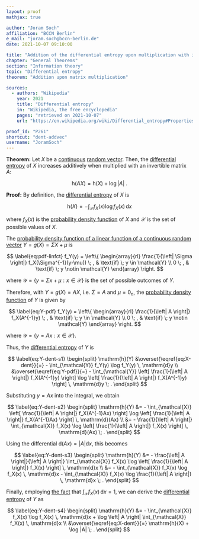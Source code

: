 ```yaml
---
layout: proof
mathjax: true

author: "Joram Soch"
affiliation: "BCCN Berlin"
e_mail: "joram.soch@bccn-berlin.de"
date: 2021-10-07 09:10:00

title: "Addition of the differential entropy upon multiplication with invertible matrix"
chapter: "General Theorems"
section: "Information theory"
topic: "Differential entropy"
theorem: "Addition upon matrix multiplication"

sources:
  - authors: "Wikipedia"
    year: 2021
    title: "Differential entropy"
    in: "Wikipedia, the free encyclopedia"
    pages: "retrieved on 2021-10-07"
    url: "https://en.wikipedia.org/wiki/Differential_entropy#Properties_of_differential_entropy"

proof_id: "P261"
shortcut: "dent-addvec"
username: "JoramSoch"
---
```



**Theorem:** Let $X$ be a [continuous](/D/rvar-disc) [random vector](/D/rvec). Then, the [differential entropy](/D/dent) of $X$ increases additively when multiplied with an invertible matrix $A$:

$$ \label{eq:dent-addvec}
\mathrm{h}(AX) = \mathrm{h}(X) + \log |A| \; .
$$


**Proof:** By definition, the [differential entropy](/D/dent) of $X$ is

$$ \label{eq:X-dent}
\mathrm{h}(X) = - \int_{\mathcal{X}} f_X(x) \log f_X(x) \, \mathrm{d}x
$$

where $f_X(x)$ is the [probability density function](/D/pdf) of $X$ and $\mathcal{X}$ is the set of possible values of $X$.

The [probability density function of a linear function of a continuous random vector](/P/pdf-linfct) $Y = g(X) = \Sigma X + \mu$ is

$$ \label{eq:pdf-linfct}
f_Y(y) = \left\{
\begin{array}{rl}
\frac{1}{\left| \Sigma \right|} f_X(\Sigma^{-1}(y-\mu)) \; , & \text{if} \; y \in \mathcal{Y} \\
0 \; , & \text{if} \; y \notin \mathcal{Y}
\end{array}
\right.
$$

where $\mathcal{Y} = \left\lbrace y = \Sigma x + \mu: x \in \mathcal{X} \right\rbrace$ is the set of possible outcomes of $Y$.

Therefore, with $Y = g(X) = AX$, i.e. $\Sigma = A$ and $\mu = 0_n$, the [probability density function](/D/pdf) of $Y$ is given by

$$ \label{eq:Y-pdf}
f_Y(y) = \left\{
\begin{array}{rl}
\frac{1}{\left| A \right|} f_X(A^{-1}y) \; , & \text{if} \; y \in \mathcal{Y} \\
0 \; , & \text{if} \; y \notin \mathcal{Y}
\end{array}
\right.
$$

where $\mathcal{Y} = \left\lbrace y = A x: x \in \mathcal{X} \right\rbrace$.

Thus, the [differential entropy](/D/dent) of $Y$ is

$$ \label{eq:Y-dent-s1}
\begin{split}
\mathrm{h}(Y) &\overset{\eqref{eq:X-dent}}{=} - \int_{\mathcal{Y}} f_Y(y) \log f_Y(y) \, \mathrm{d}y \\
&\overset{\eqref{eq:Y-pdf}}{=} - \int_{\mathcal{Y}} \left[ \frac{1}{\left| A \right|} f_X(A^{-1}y) \right] \log \left[ \frac{1}{\left| A \right|} f_X(A^{-1}y) \right] \, \mathrm{d}y \; .
\end{split}
$$

Substituting $y = Ax$ into the integral, we obtain

$$ \label{eq:Y-dent-s2}
\begin{split}
\mathrm{h}(Y) &= - \int_{\mathcal{X}} \left[ \frac{1}{\left| A \right|} f_X(A^{-1}Ax) \right] \log \left[ \frac{1}{\left| A \right|} f_X(A^{-1}Ax) \right] \, \mathrm{d}(Ax) \\
&= - \frac{1}{\left| A \right|} \int_{\mathcal{X}} f_X(x) \log \left[ \frac{1}{\left| A \right|} f_X(x) \right] \, \mathrm{d}(Ax) \; .
\end{split}
$$

Using the differential $\mathrm{d}(Ax) = \lvert A \rvert \mathrm{d}x$, this becomes

$$ \label{eq:Y-dent-s3}
\begin{split}
\mathrm{h}(Y) &= - \frac{\left| A \right|}{\left| A \right|} \int_{\mathcal{X}} f_X(x) \log \left[ \frac{1}{\left| A \right|} f_X(x) \right] \, \mathrm{d}x \\
&= - \int_{\mathcal{X}} f_X(x) \log f_X(x) \, \mathrm{d}x - \int_{\mathcal{X}} f_X(x) \log \frac{1}{\left| A \right|} \, \mathrm{d}x \; .
\end{split}
$$

Finally, employing [the fact](/D/pdf) that $\int_{\mathcal{X}} f_X(x) \, \mathrm{d}x = 1$, we can derive the [differential entropy](/D/dent) of $Y$ as

$$ \label{eq:Y-dent-s4}
\begin{split}
\mathrm{h}(Y) &= - \int_{\mathcal{X}} f_X(x) \log f_X(x) \, \mathrm{d}x + \log \left| A \right| \int_{\mathcal{X}} f_X(x) \, \mathrm{d}x \\
&\overset{\eqref{eq:X-dent}}{=} \mathrm{h}(X) + \log |A| \; .
\end{split}
$$